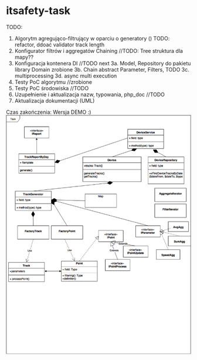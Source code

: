 # itsafety-task
TODO:
1. Algorytm agregująco-filtrujący w oparciu o generatory ()   TODO: refactor, ddoać  validator track length 
2. Konfigurator filtrów i aggregatów     Chaining   //TODO: Tree struktura dla mapy??
3. Konfiguracja kontenera DI //TODO  next
3a. Model, Repository do pakietu library Domain  zrobione
3b. Chain abstract Parameter, Filters,  TODO
3c. multiprocessing
3d. async multi execution
4. Testy PoC algorytmu    //zrobione
5. Testy PoC środowiska  //TODO
6. Uzupełnienie i aktualizacja nazw, typowania, php_doc //TODO
7. Aktualizacja dokumentacji (UML)  

Czas zakończenia: Wersja DEMO :)
![img](https://github.com/mariuszmilko/itsafety-task/blob/master/itsafety.png)

